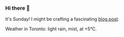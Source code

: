 ### Hi there :wave:

It's Sunday! I might be crafting a fascinating [blog post](https://www.benjaminwuethrich.dev).

Weather in Toronto: light rain, mist, at +5°C.
